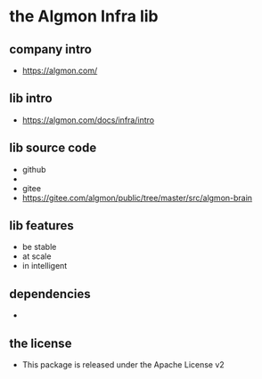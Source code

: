 # the Algmon Infra lib

## company intro

* https://algmon.com/

## **lib intro**

* https://algmon.com/docs/infra/intro

## lib source code

* github
*
* gitee
* https://gitee.com/algmon/public/tree/master/src/algmon-brain

## lib features

* be stable
* at scale
* in intelligent

## dependencies

*

## the license

* This package is released under the Apache License v2
